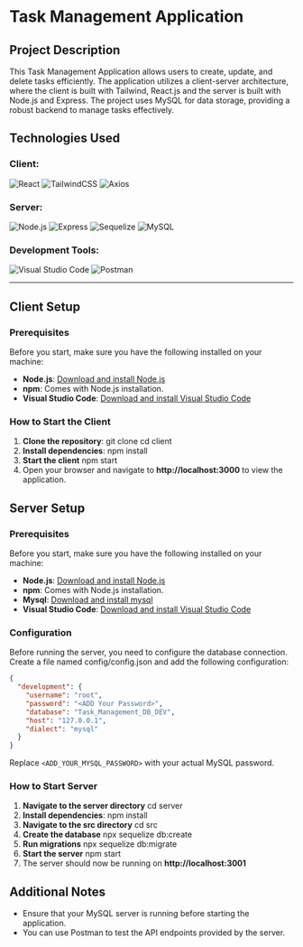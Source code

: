 # Task Management Application

## Project Description
This Task Management Application allows users to create, update, and delete tasks efficiently. The application utilizes a client-server architecture, where the client is built with Tailwind, React.js and the server is built with Node.js and Express. The project uses MySQL for data storage, providing a robust backend to manage tasks effectively.

## Technologies Used
### Client:
![React](https://img.shields.io/badge/-React.js-61DAFB?logo=react&logoColor=black&style=for-the-badge)
![TailwindCSS](https://img.shields.io/badge/-TailwindCSS-38B2AC?logo=tailwind-css&logoColor=white&style=for-the-badge)
![Axios](https://img.shields.io/badge/-Axios-5A29E4?logo=axios&logoColor=white&style=for-the-badge)

### Server:
![Node.js](https://img.shields.io/badge/-Node.js-339933?logo=node.js&logoColor=white&style=for-the-badge)
![Express](https://img.shields.io/badge/-Express.js-000000?logo=express&logoColor=white&style=for-the-badge)
![Sequelize](https://img.shields.io/badge/-Sequelize-52B0E7?logo=sequelize&logoColor=white&style=for-the-badge)
![MySQL](https://img.shields.io/badge/-MySQL-4479A1?logo=mysql&logoColor=white&style=for-the-badge)

### Development Tools:
![Visual Studio Code](https://img.shields.io/badge/-Visual%20Studio%20Code-007ACC?logo=visual-studio-code&logoColor=white&style=for-the-badge)
![Postman](https://img.shields.io/badge/-Postman-FF6C37?logo=postman&logoColor=white&style=for-the-badge)

---

## Client Setup

### Prerequisites
Before you start, make sure you have the following installed on your machine:
- **Node.js**: [Download and install Node.js](https://nodejs.org/)
- **npm**: Comes with Node.js installation.
- **Visual Studio Code**: [Download and install Visual Studio Code](https://code.visualstudio.com/)

### How to Start the Client
1. **Clone the repository**:
   git clone <repository-url>
   cd client
2. **Install dependencies**:
   npm install
3. **Start the client**
   npm start
4. Open your browser and navigate to **http://localhost:3000** to view the application.

## Server Setup

### Prerequisites
Before you start, make sure you have the following installed on your machine:
- **Node.js**: [Download and install Node.js](https://nodejs.org/)
- **npm**: Comes with Node.js installation.
- **Mysql**: [Download and install mysql](https://www.mysql.com/)
- **Visual Studio Code**: [Download and install Visual Studio Code](https://code.visualstudio.com/)

### Configuration
Before running the server, you need to configure the database connection. Create a file named config/config.json and add the following configuration:
```json
{
  "development": {
    "username": "root",
    "password": "<ADD Your Password>",
    "database": "Task_Management_DB_DEV",
    "host": "127.0.0.1",
    "dialect": "mysql"
  }
}
```
Replace `<ADD_YOUR_MYSQL_PASSWORD>` with your actual MySQL password.

### How to Start Server
1. **Navigate to the server directory**
    cd server
2. **Install dependencies**:
   npm install
3. **Navigate to the src directory**
   cd src
4. **Create the database**
    npx sequelize db:create
5. **Run migrations**
    npx sequelize db:migrate
6. **Start the server**
    npm start
7. The server should now be running on **http://localhost:3001**

## Additional Notes
- Ensure that your MySQL server is running before starting the application.
- You can use Postman to test the API endpoints provided by the server.
